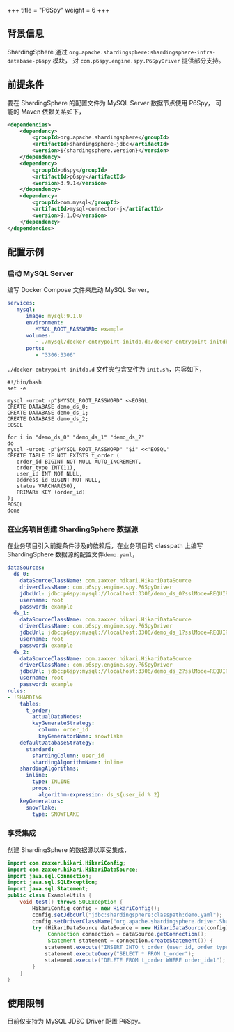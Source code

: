+++
title = "P6Spy"
weight = 6
+++

## 背景信息

ShardingSphere 通过 `org.apache.shardingsphere:shardingsphere-infra-database-p6spy` 模块，
对 `com.p6spy.engine.spy.P6SpyDriver` 提供部分支持。

## 前提条件

要在 ShardingSphere 的配置文件为 MySQL Server 数据节点使用 P6Spy， 可能的 Maven 依赖关系如下，

```xml
<dependencies>
    <dependency>
        <groupId>org.apache.shardingsphere</groupId>
        <artifactId>shardingsphere-jdbc</artifactId>
        <version>${shardingsphere.version}</version>
    </dependency>
    <dependency>
        <groupId>p6spy</groupId>
        <artifactId>p6spy</artifactId>
        <version>3.9.1</version>
    </dependency>
    <dependency>
        <groupId>com.mysql</groupId>
        <artifactId>mysql-connector-j</artifactId>
        <version>9.1.0</version>
    </dependency>
</dependencies>
```

## 配置示例

### 启动 MySQL Server

编写 Docker Compose 文件来启动 MySQL Server。

```yaml
services:
   mysql:
      image: mysql:9.1.0
      environment:
         MYSQL_ROOT_PASSWORD: example
      volumes:
         - ./mysql/docker-entrypoint-initdb.d:/docker-entrypoint-initdb.d
      ports:
         - "3306:3306"
```

`./docker-entrypoint-initdb.d` 文件夹包含文件为 `init.sh`，内容如下，

```shell
#!/bin/bash
set -e

mysql -uroot -p"$MYSQL_ROOT_PASSWORD" <<EOSQL
CREATE DATABASE demo_ds_0;
CREATE DATABASE demo_ds_1;
CREATE DATABASE demo_ds_2;
EOSQL

for i in "demo_ds_0" "demo_ds_1" "demo_ds_2"
do
mysql -uroot -p"$MYSQL_ROOT_PASSWORD" "$i" <<'EOSQL'
CREATE TABLE IF NOT EXISTS t_order (
   order_id BIGINT NOT NULL AUTO_INCREMENT,
   order_type INT(11),
   user_id INT NOT NULL,
   address_id BIGINT NOT NULL,
   status VARCHAR(50),
   PRIMARY KEY (order_id)
);
EOSQL
done
```

### 在业务项目创建 ShardingSphere 数据源

在业务项目引入前提条件涉及的依赖后，在业务项目的 classpath 上编写 ShardingSphere 数据源的配置文件`demo.yaml`，

```yaml
dataSources:
  ds_0:
    dataSourceClassName: com.zaxxer.hikari.HikariDataSource
    driverClassName: com.p6spy.engine.spy.P6SpyDriver
    jdbcUrl: jdbc:p6spy:mysql://localhost:3306/demo_ds_0?sslMode=REQUIRED
    username: root
    password: example
  ds_1:
    dataSourceClassName: com.zaxxer.hikari.HikariDataSource
    driverClassName: com.p6spy.engine.spy.P6SpyDriver
    jdbcUrl: jdbc:p6spy:mysql://localhost:3306/demo_ds_1?sslMode=REQUIRED
    username: root
    password: example
  ds_2:
    dataSourceClassName: com.zaxxer.hikari.HikariDataSource
    driverClassName: com.p6spy.engine.spy.P6SpyDriver
    jdbcUrl: jdbc:p6spy:mysql://localhost:3306/demo_ds_2?sslMode=REQUIRED
    username: root
    password: example
rules:
- !SHARDING
    tables:
      t_order:
        actualDataNodes:
        keyGenerateStrategy:
          column: order_id
          keyGeneratorName: snowflake
    defaultDatabaseStrategy:
      standard:
        shardingColumn: user_id
        shardingAlgorithmName: inline
    shardingAlgorithms:
      inline:
        type: INLINE
        props:
          algorithm-expression: ds_${user_id % 2}
    keyGenerators:
      snowflake:
        type: SNOWFLAKE
```

### 享受集成

创建 ShardingSphere 的数据源以享受集成，

```java
import com.zaxxer.hikari.HikariConfig;
import com.zaxxer.hikari.HikariDataSource;
import java.sql.Connection;
import java.sql.SQLException;
import java.sql.Statement;
public class ExampleUtils {
    void test() throws SQLException {
        HikariConfig config = new HikariConfig();
        config.setJdbcUrl("jdbc:shardingsphere:classpath:demo.yaml");
        config.setDriverClassName("org.apache.shardingsphere.driver.ShardingSphereDriver");
        try (HikariDataSource dataSource = new HikariDataSource(config);
             Connection connection = dataSource.getConnection();
             Statement statement = connection.createStatement()) {
            statement.execute("INSERT INTO t_order (user_id, order_type, address_id, status) VALUES (1, 1, 1, 'INSERT_TEST')");
            statement.executeQuery("SELECT * FROM t_order");
            statement.execute("DELETE FROM t_order WHERE order_id=1");
        }
    }
}
```

## 使用限制

目前仅支持为 MySQL JDBC Driver 配置 P6Spy。
